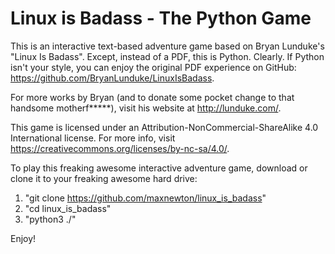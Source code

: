 # Linux is Badass - The Python Game
This is an interactive text-based adventure game based on Bryan Lunduke's "Linux Is Badass". Except, instead of a PDF, this is Python. Clearly. If Python isn't your style, you can enjoy the original PDF experience on GitHub: https://github.com/BryanLunduke/LinuxIsBadass.

For more works by Bryan (and to donate some pocket change to that handsome motherf*****), visit his website at http://lunduke.com/.

This game is licensed under an Attribution-NonCommercial-ShareAlike 4.0 International license. For more info, visit https://creativecommons.org/licenses/by-nc-sa/4.0/.

To play this freaking awesome interactive adventure game, download or clone it to your freaking awesome hard drive:

1. "git clone https://github.com/maxnewton/linux_is_badass"
2. "cd linux_is_badass"
2. "python3 ./"

Enjoy!
